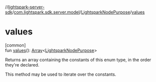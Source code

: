 //[lightspark-server-sdk](../../../index.md)/[com.lightspark.sdk.server.model](../index.md)/[LightsparkNodePurpose](index.md)/[values](values.md)

# values

[common]\
fun [values](values.md)(): [Array](https://kotlinlang.org/api/latest/jvm/stdlib/kotlin/-array/index.html)&lt;[LightsparkNodePurpose](index.md)&gt;

Returns an array containing the constants of this enum type, in the order they're declared.

This method may be used to iterate over the constants.
